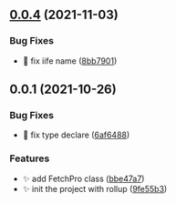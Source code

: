 ## [0.0.4](https://github.com/willin/fetch-pro/compare/v0.0.3...v0.0.4) (2021-11-03)


### Bug Fixes

* :truck: fix iife name ([8bb7901](https://github.com/willin/fetch-pro/commit/8bb790178d15b00d1bfaec86904fe12829e117e4))



## 0.0.1 (2021-10-26)

### Bug Fixes

- :rotating_light: fix type declare ([6af6488](https://github.com/willin/fetch-pro/commit/6af6488aa27914a0386b81020fee22a875315331))

### Features

- :sparkles: add FetchPro class ([bbe47a7](https://github.com/willin/fetch-pro/commit/bbe47a7b5ffd56e4619095211c86a1d19c960427))
- :sparkles: init the project with rollup ([9fe55b3](https://github.com/willin/fetch-pro/commit/9fe55b3383e4a0ed80029ea17dee38146902509e))
